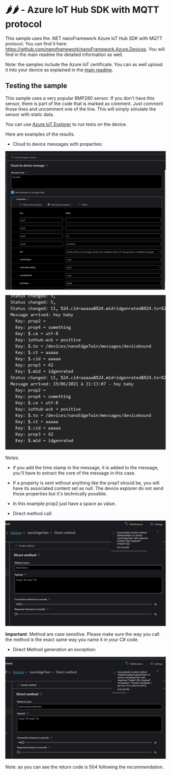 # 🌶️🌶️ - Azure IoT Hub SDK with MQTT protocol

This sample uses the .NET nanoFramework Azure IoT Hub SDK with MQTT protocol. You can find it here: <https://github.com/nanoframework/nanoFramework.Azure.Devices>. You will find in the main readme the detailed information as well.

Note: the samples include the Azure IoT certificate. You can as well upload it into your device as explained in the [main readme](https://github.com/nanoframework/nanoFramework.Azure.Devices).

## Testing the sample

This sample uses a very popular BMP280 sensor. If you don't have this sensor, there is part of the code that is marked as comment. Just comment those lines and uncomment one of the line. This will simply simulate the sensor with static data.

You can use [Azure IoT Explorer](https://docs.microsoft.com/en-us/azure/iot-pnp/howto-use-iot-explorer) to run tests on the device.

Here are examples of the results.

- Cloud to device messages with properties:

![Cloud to device with properties](cloud-to-device.png)

![Result](cloud-to-device-result.png)

Notes:

  - if you add the time stamp in the message, it is added to the message, you'll have to extract the core of the message in this case.
  - If a property is sent without anything like the prop1 should be, you will have its associated content set as null. The device explorer do not send those properties but it's technically possible.
  - In this example prop2 just have a space as value.

- Direct method call:

![direct method addition](method-callback-add.png)

**Important**: Method are case sensitive. Please make sure the way you call the method is the exact same way you name it in your C# code.

- Direct Method generation an exception:

![direct method with exception](direct-method-exception.png)

Note: as you can see the return code is 504 following the recommendation.
